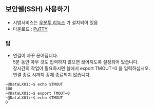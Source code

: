 ## 보안쉘(SSH) 사용하기
- 시범서비스는 [우분투 리눅스](https://www.ubuntu.com/) 가 설치되어 있음  
- 다운로드 : [PuTTY](https://www.chiark.greenend.org.uk/~sgtatham/putty/latest.html)  

### 팁
- 연결이 자꾸 끊어집니다.  
  5분 동안 아무 것도 입력하지 않으면 끊어지도록 설정되어 있습니다.  
  장시간의 작업이 필요하시면 쉘에서 export TMOUT=0 을 입력하십시오.  
  연결 종료 시까지 강제 종료되지 않습니다.  
~~~
~@DataLX01:~$ echo $TMOUT
300
~@DataLX01:~$ export TMOUT=0
~@DataLX01:~$ echo $TMOUT
0
~~~
